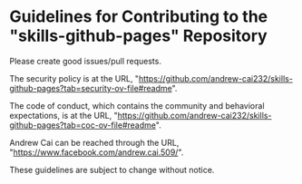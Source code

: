 # Guidelines for Contributing to the "skills-github-pages" Repository

Please create good issues/pull requests.

The security policy is at the URL, "https://github.com/andrew-cai232/skills-github-pages?tab=security-ov-file#readme".

The code of conduct, which contains the community and behavioral expectations, is at the URL, "https://github.com/andrew-cai232/skills-github-pages?tab=coc-ov-file#readme".

Andrew Cai can be reached through the URL, "https://www.facebook.com/andrew.cai.509/".

These guidelines are subject to change without notice.
